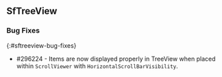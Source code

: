 ## SfTreeView

### Bug Fixes
{:#sftreeview-bug-fixes}

* \#296224 - Items are now displayed properly in TreeView when placed within `ScrollViewer` with `HorizontalScrollBarVisibility`.